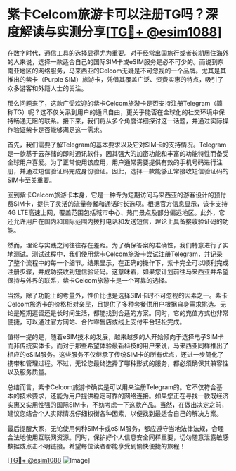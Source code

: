# 紫卡Celcom旅游卡可以注册TG吗？深度解读与实测分享[[TG💪+ @esim1088](https://t.me/s/esim1088)]

在数字时代，通信工具的选择显得尤为重要。对于经常出国旅行或者长期居住海外的人来说，选择一款适合自己的国际SIM卡或eSIM服务是必不可少的。而说到东南亚地区的网络服务，马来西亚的Celcom无疑是不可忽视的一个品牌。尤其是其推出的紫卡（Purple SIM）旅游卡，凭借其覆盖广泛、资费实惠的特点，吸引了众多游客和外籍人士的关注。

那么问题来了，这款广受欢迎的紫卡Celcom旅游卡是否支持注册Telegram（简称TG）呢？这不仅关系到用户的通讯自由，更关乎能否在全球化的社交环境中保持畅通无阻的联系。接下来，我们将从多个角度详细探讨这一话题，并通过实际操作验证紫卡是否能够满足这一需求。

首先，我们需要了解Telegram的基本要求以及它对SIM卡的支持情况。Telegram是一款基于云存储的即时通讯软件，因其强大的加密功能和丰富的功能特性而备受全球用户喜爱。为了正常使用该应用，用户通常需要提供有效的手机号码进行注册，并通过短信验证码完成身份验证。因此，选择一款能够正常接收短信验证码的SIM卡至关重要。

回到紫卡Celcom旅游卡本身，它是一种专为短期访问马来西亚的游客设计的预付费SIM卡，提供了灵活的流量套餐和通话时长选项。根据官方信息显示，该卡支持4G LTE高速上网，覆盖范围包括城市中心、热门景点及部分偏远地区。此外，它还允许用户在国内和国际范围内拨打电话和发送短信，理论上具备接收验证码的功能。

然而，理论与实践之间往往存在差距。为了确保答案的准确性，我们特意进行了实地测试。测试过程中，我们使用紫卡Celcom旅游卡尝试注册Telegram，并记录了整个流程中的每一个细节。结果显示，在正确的操作下，紫卡完全可以顺利完成注册步骤，并成功接收到短信验证码。这意味着，如果您计划前往马来西亚并希望保持与外界的联系，紫卡Celcom旅游卡是一个可靠的选择。

当然，除了功能上的考量外，性价比也是选择SIM卡时不可忽视的因素之一。紫卡Celcom旅游卡的价格相对亲民，且提供了多种套餐供用户根据自身需求挑选。无论是短期逗留还是长时间生活，都能找到合适的方案。同时，它的充值方式也非常便捷，可以通过官方网站、合作零售店或线上支付平台轻松完成。

值得一提的是，随着eSIM技术的发展，越来越多的人开始倾向于选择电子SIM卡而非传统实体卡。而对于那些希望体验最新科技的用户来说，马来西亚同样推出了相应的eSIM服务。这些服务不仅继承了传统SIM卡的所有优点，还进一步简化了携带和管理过程。不过，无论您最终选择了哪种形式的服务，都必须确保其兼容性以及服务质量。

总结而言，紫卡Celcom旅游卡确实是可以用来注册Telegram的。它不仅符合基本的技术要求，还能为用户提供稳定可靠的网络连接。如果您正在寻找一款既经济实惠又实用性强的国际SIM卡，不妨考虑一下这款产品。当然，在做出决定之前，建议您结合个人实际情况仔细权衡各种因素，以便找到最适合自己的解决方案。

最后提醒大家，无论使用何种SIM卡或eSIM服务，都应遵守当地法律法规，合理合法地使用互联网资源。同时，保护好个人信息安全同样重要，切勿随意泄露敏感数据或点击不明链接。希望每位读者都能享受到愉快便捷的旅程！

[[TG💪+ @esim1088](https://t.me/s/esim1088) ![Image](https://i.postimg.cc/4NQfJmqS/Snipaste-2025-05-13-00-14-12.png)]